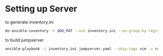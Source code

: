 # Setting up Server

to generate inventory.ini

```bash
do-ansible-inventory -t $DO_PAT --out inventory.ini --no-group-by-region --no-group-by-project
```


to build jumpserver

```bash
ansible-playbook -i inventory.ini jumpserver.yaml --skip-tags vim -u root
```
